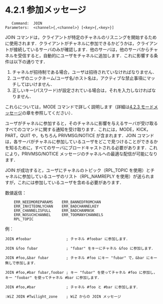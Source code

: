 # 4.2.1 参加メッセージ

```
   Command:  JOIN
Parameters:  <channel>{,<channel>} [<key>{,<key>}]
```

JOIN コマンドは，クライアントが特定のチャネルのリスニングを開始するために使用されます．クライアントがチャネルに参加できるかどうかは，クライアントが接続しているサーバのみが確認します．他のサーバは，他のサーバからチャネルを受信すると，自動的にユーザをチャネルに追加します．これに影響する条件は以下の通りです．

1. チャネルが招待制である場合，ユーザは招待されていなければなりません．
2. ユーザのニックネーム/ユーザ名/ホスト名は，アクティブな禁止事項にマッチしてはいけません．
3. 正しいキー(パスワード)が設定されている場合は，それを入力しなければなりません．

これらについては，MODE コマンドで詳しく説明します（詳細は[4.2.3 モードメッセージ](./mode-message.md)の章を参照してください）．

ユーザがチャネルに参加すると，そのチャネルに影響を与えるサーバが受け取るすべてのコマンドに関する通知を受け取ります．これには，MODE，KICK，PART，QUIT や，もちろん PRIVMSG/NOTICE が含まれます．JOIN コマンドは，各サーバがチャネルに参加しているユーザをどこで見つけることができるかを知るために，すべてのサーバにブロードキャストされる必要があります．これにより，PRIVMSG/NOTICE メッセージのチャネルへの最適な配信が可能になります．

JOIN が成功すると，ユーザにチャネルのトピック（RPL_TOPIC を使用）とチャネルに参加しているユーザのリスト（RPL_NAMREPLY を使用）が送られますが，これには参加しているユーザを含める必要があります．

数値返信：
```
    ERR_NEEDMOREPARAMS    ERR_BANNEDFROMCHAN
    ERR_INVITEONLYCHAN    ERR_BADCHANNELKEY
    ERR_CHANNELISFULL     ERR_BADCHANMASK
    ERR_NOSUCHCHANNEL     ERR_TOOMANYCHANNELS
    RPL_TOPIC
```

例：
```
JOIN #foobar                ; チャネル #foobar に参加します．

JOIN &foo fubar             ; "fubar" をキーにチャネル &foo に参加します．

JOIN #foo,&bar fubar        ; チャネル #foo にキー "fubar" で，&bar にキー無しで参加します．

JOIN #foo,#bar fubar,foobar ; キー "fubar" を使ってチャネル #foo に参加し，キー "foobar" を使ってチャネル #bar に参加します．

JOIN #foo,#bar              ; チャネル #foo と #bar に参加します．

:WiZ JOIN #Twilight_zone    ; WiZ からの JOIN メッセージ
```
